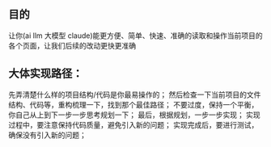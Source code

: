 ## 目的
让你(ai llm 大模型 claude)能更方便、简单、快速、准确的读取和操作当前项目的各个页面，让我们后续的改动更快更准确

## 大体实现路径：
先弄清楚什么样的项目结构/代码是你最易操作的；
然后检查一下当前项目的文件结构、代码等，重构梳理一下，找到那个最佳路径；
不要过度，保持一个平衡，你自己从上到下一步一步思考规划一下；
最后，根据规划，一步一步实现；
实现过程中，要注意保持代码质量，避免引入新的问题；
实现完成后，要进行测试，确保没有引入新的问题；